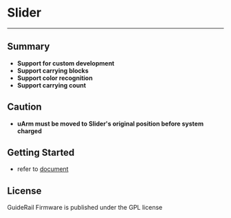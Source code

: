 # **Slider**
----------
## Summary
* **Support for custom development**
* **Support carrying blocks**
* **Support color recognition**
* **Support carrying count**

## Caution
* **uArm must be moved to Slider's original position before system charged**

## Getting Started


- refer to [document](doc/)

## License
GuideRail Firmware is published under the GPL license

